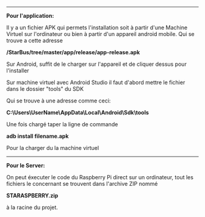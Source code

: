 *******************************************************************************************************************************
**Pour l'application:** 

Il y a un fichier APK qui permets l'installation soit à partir d'une Machine Virtuel sur 
l'ordinateur ou bien à partir d'un appareil android mobile. Qui se trouve a cette adresse 

   **/StarBus/tree/master/app/release/app-release.apk**

Sur Android, suffit de le charger sur l'appareil et de cliquer dessus pour l'installer

Sur machine virtuel avec Android Studio il faut d'abord mettre le fichier dans le dossier "tools" du SDK

Qui se trouve à une adresse comme ceci:

   **C:\Users\UserName\AppData\Local\Android\Sdk\tools**

Une fois chargé taper la ligne de commande

   **adb install filename.apk**
  
Pour la charger du la machine virtuel
*******************************************************************************************************************************

**Pour le Server:**

On peut éxecuter le code du Raspberry Pi direct sur un ordinateur, tout les fichiers le concernant se trouvent dans l'archive ZIP nommé

**STARASPBERRY.zip**

à la racine du projet.
